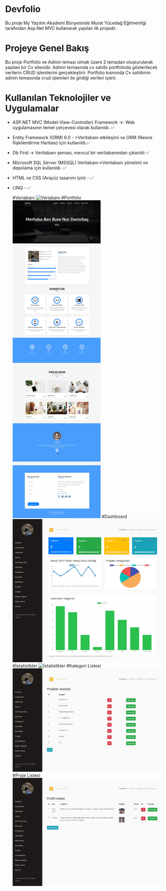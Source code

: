 #  Devfolio
Bu proje My Yazılım Akademi Bünyesinde Murat Yücedağ Eğitmenliği tarafından  Asp.Net MVC kullanarak yapılan ilk projedir.

# Projeye Genel Bakış
Bu proje Portfolio ve Admin teması olmak üzere 2 temadan oluşturularak yapılan bir Cv sitesidir.
Admin temasında cv sahibi  portfolioda gösterilecek verilerin CRUD işlemlerini gerçekleştirir.
Portfolio kısmında Cv sahibinin admin temasında crud işlemleri ile girdiği verileri içerir.


# Kullanılan Teknolojiler ve Uygulamalar
- ASP.NET MVC (Model-View-Controller) Framework ->: Web uygulamasının temel çerçevesi olarak kullanıldı. ✅
- Entity Framework (ORM) 6.0 - >Veritabanı etkileşimi ve ORM (Nesne İlişkilendirme Haritası) için kullanıldı.✅
-  Db First -> Veritabanı şeması, mevcut bir veritabanından çıkarıldı ✅
- Microsoft SQL Server (MSSQL) Veritabanı->Veritabanı yönetimi ve depolama için kullanıldı. ✅
- HTML ve CSS (Arayüz tasarımı için) - ✅
- LINQ - ✅

  #Veriabanı
   ![Veriabanı](https://github.com/busenurdmb/DevFolio/blob/master/DevFolio/Template/img/Veritaban%C4%B1.png)
  #Portfolio
   ![Portfolio](https://github.com/busenurdmb/DevFolio/blob/master/DevFolio/Template/img/Portfolio.jpeg)
   #Dashboard
   ![Dashboard](https://github.com/busenurdmb/DevFolio/blob/master/DevFolio/Template/img/Dashboard.jpeg)
  #İstatislikler
   ![İstatislikler](https://github.com/busenurdmb/DevFolio/blob/master/DevFolio/Template/img/%C4%B0statislik.jpeg)
   #Kategori Listesi
   ![Kategori Listesi](https://github.com/busenurdmb/DevFolio/blob/master/DevFolio/Template/img/Kategoriler.jpeg)
  #Proje Listesi
   ![Proje](https://github.com/busenurdmb/DevFolio/blob/master/DevFolio/Template/img/ReferansListesi.jpeg)
